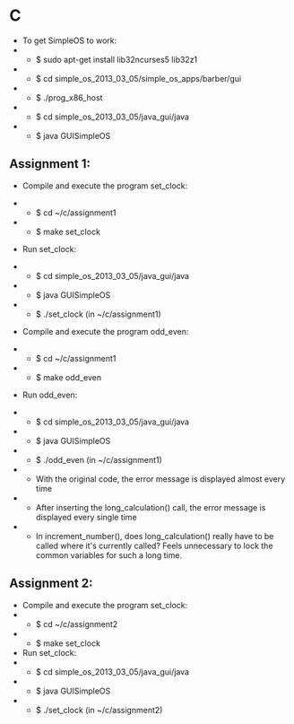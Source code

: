 # C

- To get SimpleOS to work:
- - $ sudo apt-get install lib32ncurses5 lib32z1
- - $ cd simple_os_2013_03_05/simple_os_apps/barber/gui
- - $ ./prog_x86_host
- - $ cd simple_os_2013_03_05/java_gui/java
- - $ java GUISimpleOS
 
## Assignment 1:
- Compile and execute the program set_clock:
- - $ cd ~/c/assignment1
- - $ make set_clock
- Run set_clock:
- - $ cd simple_os_2013_03_05/java_gui/java
- - $ java GUISimpleOS
- - $ ./set_clock (in ~/c/assignment1)
- Compile and execute the program odd_even:
- - $ cd ~/c/assignment1
- - $ make odd_even
- Run odd_even:
- - $ cd simple_os_2013_03_05/java_gui/java
- - $ java GUISimpleOS
- - $ ./odd_even (in ~/c/assignment1)

- - With the original code, the error message is displayed almost every time
- - After inserting the long_calculation() call, the error message is displayed every single time
- - In increment_number(), does long_calculation() really have to be called where it's currently called? Feels unnecessary to lock the common variables for such a long time. 

## Assignment 2:
- Compile and execute the program set_clock:
- - $ cd ~/c/assignment2
- - $ make set_clock
- Run set_clock:
- - $ cd simple_os_2013_03_05/java_gui/java
- - $ java GUISimpleOS
- - $ ./set_clock (in ~/c/assignment2)
